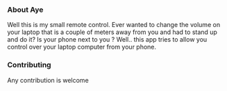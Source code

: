 

### About Aye

Well this is my small remote control. Ever wanted to change the volume on your laptop that is a couple of meters away from you and had to stand up and do it? Is your phone next to you ? Well.. this app tries to allow you control over your laptop computer from your phone.

### Contributing

Any contribution is welcome

